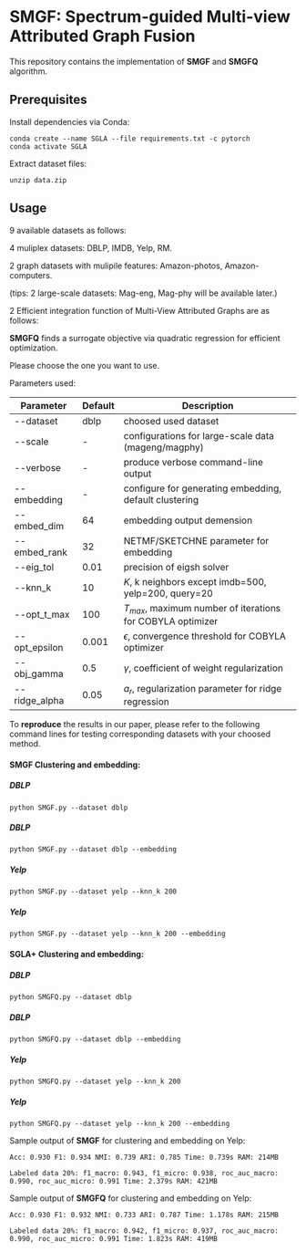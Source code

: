 # SMGF: Spectrum-guided Multi-view Attributed Graph Fusion

This repository contains the implementation of **SMGF**  and **SMGFQ** algorithm.

## Prerequisites

Install dependencies via Conda:
```
conda create --name SGLA --file requirements.txt -c pytorch
conda activate SGLA
```

Extract dataset files: 
```
unzip data.zip
```

## Usage

9 available datasets as follows: 

4 muliplex datasets: DBLP, IMDB, Yelp, RM.

2 graph datasets with mulipile features: Amazon-photos, Amazon-computers.

(tips: 2 large-scale datasets: Mag-eng, Mag-phy will be available later.)

2 Efficient integration function of Multi-View Attributed Graphs are as follows:

**SMGFQ** finds a surrogate objective via quadratic regression for efficient optimization. 

Please choose the one you want to use.

Parameters used:

| Parameter     | Default | Description                                                  |
| ------------- | ------- | ------------------------------------------------------------ |
| --dataset     | dblp    | choosed used dataset                                         |
| --scale       | -       | configurations for large-scale data (mageng/magphy)          |
| --verbose     | -       | produce verbose command-line output                          |
| --embedding   | -       | configure for generating embedding, default clustering       |
| --embed_dim   | 64      | embedding output demension                                   |
| --embed_rank  | 32      | NETMF/SKETCHNE parameter for embedding                       |
| --eig_tol     | 0.01    | precision of eigsh solver                                    |
| --knn_k       | 10      | $K$, k neighbors except imdb=500, yelp=200, query=20         |
| --opt_t_max   | 100     | $T_{max}$, maximum number of iterations for COBYLA optimizer |
| --opt_epsilon | 0.001   | $\epsilon$, convergence threshold for COBYLA optimizer       |
| --obj_gamma   | 0.5     | $\gamma$, coefficient of weight regularization               |
| --ridge_alpha | 0.05    | $a_r$, regularization parameter for ridge regression         |

To **reproduce** the results in our paper, please refer to the following command lines for testing corresponding datasets with your choosed method.
#### **SMGF** Clustering and embedding:
##### DBLP
```
python SMGF.py --dataset dblp
```
##### DBLP
```
python SMGF.py --dataset dblp --embedding
```
##### Yelp
```
python SMGF.py --dataset yelp --knn_k 200
```
##### Yelp
```
python SMGF.py --dataset yelp --knn_k 200 --embedding
```

#### **SGLA+** Clustering and embedding:
##### DBLP
```
python SMGFQ.py --dataset dblp
```
##### DBLP
```
python SMGFQ.py --dataset dblp --embedding
```
##### Yelp
```
python SMGFQ.py --dataset yelp --knn_k 200
```
##### Yelp
```
python SMGFQ.py --dataset yelp --knn_k 200 --embedding
```

Sample output of **SMGF**  for clustering and embedding on Yelp:

`
Acc: 0.930 F1: 0.934 NMI: 0.739 ARI: 0.785 Time: 0.739s RAM: 214MB
`

`
Labeled data 20%: f1_macro: 0.943, f1_micro: 0.938, roc_auc_macro: 0.990, roc_auc_micro: 0.991
Time: 2.379s RAM: 421MB
`

Sample output of **SMGFQ** for clustering and embedding on Yelp:

`
Acc: 0.930 F1: 0.932 NMI: 0.733 ARI: 0.787 Time: 1.178s RAM: 215MB
`

`
Labeled data 20%: f1_macro: 0.942, f1_micro: 0.937, roc_auc_macro: 0.990, roc_auc_micro: 0.991
Time: 1.823s RAM: 419MB
`


